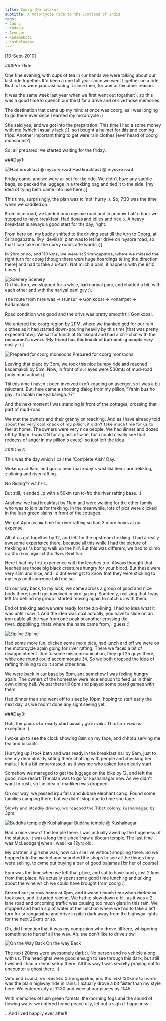 ```yaml
---
title: Coorg (Karnataka)
subtitle: A motorcycle ride to the Scotland of India
tags:
- Coorg
- Kodagu
- Avenger
- Kadamakoli
- Kushalnagar
---
```

[10-Sept-2010]

###Pre-Ride:

<div class="right image">
    <img alt="" src="{{ site.static_url }}images/posts/coorg-1-sm.jpg"/>
</div>
One fine evening, with cups of tea in our hands we were talking about our last ride together. It'd been a one full year since we went together on a ride. Both of us were procrastinating it since then, for one or the other reason.

It was the same week last year when we first went out together:), so this was a good time to quench our thirst for a drive and re-live those memories.

The destination that came up my mind at once was coorg, as I was longing to go there ever since I earned my motorcycle :)

She said yes, and we got into the preparation. This time I had a some money with me [which i usually lack ;)], so i bought a helmet for this and coming trips. Another important thing to get were rain clothes [ever heard of coorg monsoons?]

So, all prepared, we started waiting for the friday.

<!--more-->
###Day1:

<div class="right image">
    <img alt="Had breakfast @ mysore road" src="{{ site.static_url }}images/posts/coorg-2-sm.jpg"/>
    Had breakfast @ mysore road
</div>

Friday came, and we were all set for the ride. We didn't have any saddle bags, so packed the luggage in a trekking bag and tied it to the side. [my idea of tying belts came into use here :)]

This time, surprisingly, the plan was to 'not' hurry :). So, 7:30 was the time when we saddled on.

From nice road, we landed onto mysore road and in another half n hour we stopped to have breakfast. Had dosas and idlies and rice :). A heavy breakfast is always a good start for the day, right.

From here on, my buddy shifted to the driving seat till the turn to Coorg, at Srirangapatna. [My 'devilish' plan was to let her drive on mysore road, so that I can take on the curvy roads afterwards :)]

In 2hrs or so, and 110 kms, we were at Srirangapatna, where we missed the right turn for coorg [though there were huge hoardings telling the direction there] and had to take a u-turn. Not much a pain, it happens with me 9/10 times :)

<div class="image left">
    <img alt="Scenery" src="{{ site.static_url }}images/posts/coorg-3-sm.jpg"/>
    Scenery
</div>
On this turn, we stopped for a while, had nariyal pani, and chatted a bit, with each other and with the nariyal pani guy :).

The route from here was -> Hunsur -> Gonikopal -> Ponampet -> Kadamakoli

Road condition was good and the drive was pretty smooth till Gonikopal.

We entered the coorg region by 2PM, where we thanked god for our rain clothes as it had started down-pouring heavily by this time [that was pretty expected btw]. We sat for lunch at Gonikopal and had a chit-chat with the restaurant's owner. [My friend has this knack of befriending people very easily :) ]

<div class="right image">
    <img alt="Prepared for coorg monsoons" src="{{ site.static_url }}images/posts/coorg-4-sm.jpg"/>
    Prepared for coorg monsoons
</div>

Leaving that place by 3pm, we took this nice bumpy ride and reached kadamakoli by 5pm. Now, in front of our eyes were 500mts of mud-road [only mud actually].

Till this time i haven't been involved in off-roading on avenger, so i was a bit reluctant. But, here came a shooting dialog from my pillion, "Yahin bus ho gayi, to ladakh me kya karega..??".

And the next moment I was standing in front of the cottages, crossing that part of mud-road. 

We met the owners and their granny on reaching. And as I have already told about this very cool knack of my pillion, it didn't take much time for us to feel at home. The owners were very nice people. We had dinner and dozed off by 10pm. I was ON for a glass of wine, but i could clearly see that redness of anger in my pillion's eyes;), so just left the idea.

###Day2:

This was the day which I call the 'Complete Aish' Day.

Woke up at 9am, and got to hear that today's wishlist items are trekking, ziplining and river rafting.

No Riding?? w.t.hell..

But still, it ended up with a 50km run to-fro the river rafting base. :)

Anyhow, we had breakfast by 11am and were waiting for the other family who was to join us for trekking. In the meanwhile, lots of pics were clicked in the lush green plains in front of the cottages.

We got 4pm as our time for river rafting so had 3 more hours at our expense.

All of us got together by 12, and left for the upstream trekking. I had a really awesome experience there, because all this while I had the picture of trekking as 'a boring walk up the hill'. But this was different, we had to climb up the river, against the flow. Real fun.

Here I had my first experience with the leeches too. Always thought that leeches are those big black creatures hungry for your blood. But these were very slim and nice, and I didnt even get to know that they were sticking to my legs until someone told me so.

On our way back, to my luck, we came across a group of good and nice birds there;) and i got involved in bird gazing. Suddenly, realizing that I was left far behind my group I started moving again to catch up with them.

End of trekking and we were ready for the zip-lining. I had no idea what it was until I saw it. And the idea was cool actually, you have to slide on an iron cable all the way from one peak to another crossing the river..zipppiiingg..thats where the name came from, i guess :)

<div class="image left">
    <img alt="Zipline" src="{{ site.static_url }}images/posts/coorg-5-sm.jpg"/>
    Zipline
</div>

Had some more fun, clicked some more pics, had lunch and off we were on the motorcycle again going for river rafting. There we faced a bit of disappointment. Due to some miscommunication, they got 25 guys there, while one round could accommodate 24. So we both dropped the idea of rafting thinking to do it some other time.

We were back in our base by 6pm, and somehow I was feeling hungry again. The owners of the homestay were nice enough to feed us in their own dining hall. We sat there till 8pm and played some board games with them.

Had dinner then and went off to sleep by 10pm, hoping to start early the next day, as we hadn't done any sight seeing yet.

###Day3:

Huh, the plans of an early start usually go in vain. This time was no exception :).

I woke up to see the clock showing 8am on my face, and chhotu serving me tea and biscuits.

Hurrying up i took bath and was ready in the breakfast hall by 9am, just to see my dear already sitting there chatting with people and checking her mails. I felt a bit embarrassed, as it was me who asked for an early start.

Somehow we managed to get the luggage on the bike by 12, and left the good, nice resort. The plan was to go for kushalnagar now. As we didn't want to rush, so the idea of madikeri was dropped.

On our way, we passed irpu falls and dubare elephant camp. Found some families camping there, but we didn't stop due to time shortage.

Slowly and steadily driving, we reached the Tibet colony, kushalnagar, by 3pm.

<div class="image">
    <img alt="Buddha temple @ Kushalnagar" src="{{ site.static_url }}images/posts/coorg-6-sm.jpg"/>
    Buddha temple @ Kushalnagar 
</div>

Had a nice view of the temple there. I was actually awed by the hugeness of the statues. It was a long time since I saw a tibetan temple. The last time was McLeodganj when I was like 12yrs old.

My partner, a girl she was, how can she live without shopping there. So we hopped into the market and searched the shops to see all the things they were selling, to come out buying a pair of good pajamas [for her of course].

5pm was the time when we left that place, and sat to have lunch, just 2 kms from that place. We actually spent some good time lunching and talking about the wine which we could have brought from coorg :).

Started our journey home at 6pm, and it wasn't much time when darkness took over, and it started raining. We had to slow down a bit, as it was a 2 lane road and oncoming traffic was causing too much glare in this rain. We stopped and had a sip of water at the junction where we had to take a left turn for srirangapatna and drive in pitch dark away from the highway lights for the next 20kms or so.

Oh, did I mention that it was my companion who drove till here, whispering something to herself all the way. Ah, she don't like to drive slow.

<div class="right image">
    <img alt="On the Way Back" src="{{ site.static_url }}images/posts/coorg-7-sm.jpg"/>
    On the way Back
</div>

The next 20kms were awesomely dark :). No person and no vehicle along with us. The headlights were good enough to see through this dark, but still I wished I had a xenon setup there. All this way I was secretly praying not to encounter a ghost there. :)

Safe and sound, we reached Srirangapatna, and the next 120kms to home was the plain highway ride in rains. I actually drove a bit faster than my style here. We entered city at 11:30 and were at our places by 11:45.

With memories of lush green forests, the morning fogs and the sound of flowing water we entered home peacefully, let out a sigh of happiness..

...And lived happily ever after!!
